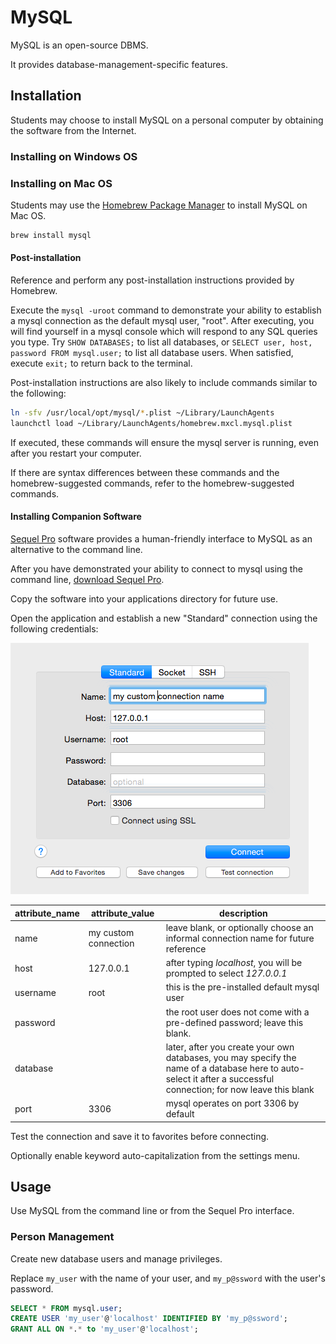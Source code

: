 # MySQL

MySQL is an open-source DBMS.

It provides database-management-specific features.

## Installation

Students may choose to install MySQL on a personal computer by obtaining the software from the Internet.

### Installing on Windows OS

### Installing on Mac OS

Students may use the [Homebrew Package Manager](homebrew-package-manager.md) to install MySQL on Mac OS.

```` sh
brew install mysql
````

#### Post-installation

Reference and perform any post-installation instructions provided by Homebrew.

Execute the `mysql -uroot` command
 to demonstrate your ability to establish a mysql connection
 as the default mysql user, "root". After executing, you will find yourself in a mysql console which will respond to any SQL queries you type. Try `SHOW DATABASES;` to list all databases, or `SELECT user, host, password FROM mysql.user;` to list all database users. When satisfied, execute `exit;` to return back to the  terminal.

Post-installation instructions are also likely to include commands similar to the following:

```` sh
ln -sfv /usr/local/opt/mysql/*.plist ~/Library/LaunchAgents
launchctl load ~/Library/LaunchAgents/homebrew.mxcl.mysql.plist
````

If executed, these commands will ensure the mysql server is running, even after you restart your computer.

If there are syntax differences between these commands and the homebrew-suggested commands, refer to the homebrew-suggested commands.

#### Installing Companion Software

[Sequel Pro](http://www.sequelpro.com/) software provides
 a human-friendly interface to MySQL as an alternative to the command line.

After you have demonstrated your ability to connect to mysql using the command line, [download Sequel Pro](http://www.sequelpro.com/download).

Copy the software into your applications directory for future use.

Open the application and establish a new "Standard" connection using the following credentials:

![a screenshot depicting sequel pro connection info form](/resources/images/sequel-pro-root-connection-info.png)

attribute_name | attribute_value | description
--- | --- | ---
name | my custom connection | leave blank, or optionally choose an informal connection name for future reference
host | 127.0.0.1 | after typing *localhost*, you will be prompted to select *127.0.0.1*
username | root | this is the pre-installed default mysql user
password | | the root user does not come with a pre-defined password; leave this blank.
database | | later, after you create your own databases, you may specify the name of a database here to auto-select it after a successful connection; for now leave this blank
port | 3306 | mysql operates on port 3306 by default

Test the connection and save it to favorites before connecting.

Optionally enable keyword auto-capitalization from the settings menu.

## Usage

Use MySQL from the command line or from the Sequel Pro interface.

### Person Management

Create new database users and manage privileges.

Replace `my_user` with the name of your user, and `my_p@ssword` with the user's password.

```` sql
SELECT * FROM mysql.user;
CREATE USER 'my_user'@'localhost' IDENTIFIED BY 'my_p@ssword';
GRANT ALL ON *.* to 'my_user'@'localhost';
````
